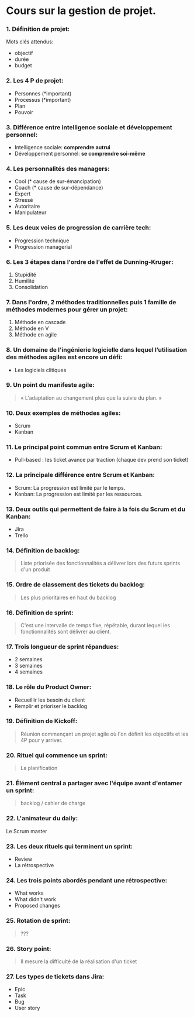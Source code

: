 # Cours sur la gestion de projet.

### 1. Définition de projet:
Mots clés attendus:
* objectif
* durée
* budget

### 2. Les 4 P de projet:
* Personnes (\*important)
* Processus (\*important)
* Plan 
* Pouvoir

### 3. Différence entre intelligence sociale et développement personnel:
* Intelligence sociale: **comprendre autrui**
* Développement personnel: **se comprendre soi-même**

### 4. Les personnalités des managers:
* Cool (\* cause de sur-émancipation)
* Coach (\* cause de sur-dépendance)
* Expert
* Stressé
* Autoritaire
* Manipulateur

### 5. Les deux voies de progression de carrière tech:
* Progression technique
* Progression managerial 

### 6. Les 3 étapes dans l'ordre de l'effet de Dunning-Kruger:
1. Stupidité
2. Humilité
3. Consolidation

### 7. Dans l'ordre, 2 méthodes traditionnelles puis 1 famille de méthodes modernes pour gérer un projet:
1. Méthode en cascade
2. Méthode en V
3. Méthode en agile

### 8. Un domaine de l'ingénierie logicielle dans lequel l’utilisation des méthodes agiles est encore un défi: 
* Les logiciels clitiques

### 9. Un point du manifeste agile: 
> « L'adaptation au changement plus que la suivie du plan. »

### 10. Deux exemples de méthodes agiles: 
* Scrum 
* Kanban

### 11. Le principal point commun entre Scrum et Kanban: 
* Pull-based : les ticket avance par traction (chaque dev prend son ticket)

### 12. La principale différence entre Scrum et Kanban: 
* Scrum: La progression est limité par le temps.
* Kanban: La progression est limité par les ressources.

### 13. Deux outils qui permettent de faire à la fois du Scrum et du Kanban: 
* Jira
* Trello

### 14. Définition de backlog:
> Liste priorisée des fonctionnalités a délivrer lors des futurs sprints d'un produit

### 15. Ordre de classement des tickets du backlog:
> Les plus prioritaires en haut du backlog

### 16. Définition de sprint: 
> C'est une intervalle de temps fixe, répétable,  durant lequel les fonctionnalités sont délivrer au client. 

### 17. Trois longueur de sprint répandues:
* 2 semaines
* 3 semaines
* 4 semaines

### 18. Le rôle du Product Owner:
* Recueillir les besoin du client
* Remplir et prioriser le backlog

### 19. Définition de Kickoff: 
> Réunion commençant un projet agile où l'on définit les objectifs et les 4P pour y arriver.

### 20. Rituel qui commence un sprint:
> La planification

### 21. Élément central a partager avec l'équipe avant d'entamer un sprint: 
> backlog / cahier de charge

### 22. L'animateur du daily:
Le Scrum master 

### 23.  Les deux rituels qui terminent un sprint:
* Review
* La rétrospective

### 24. Les trois points abordés pendant une rétrospective:
* What works
* What didn't work
* Proposed changes

### 25. Rotation de sprint:
> ???

### 26. Story point:
> Il mesure la difficulté de la réalisation d'un ticket

### 27. Les types de tickets dans Jira:
* Epic
* Task
* Bug
* User story